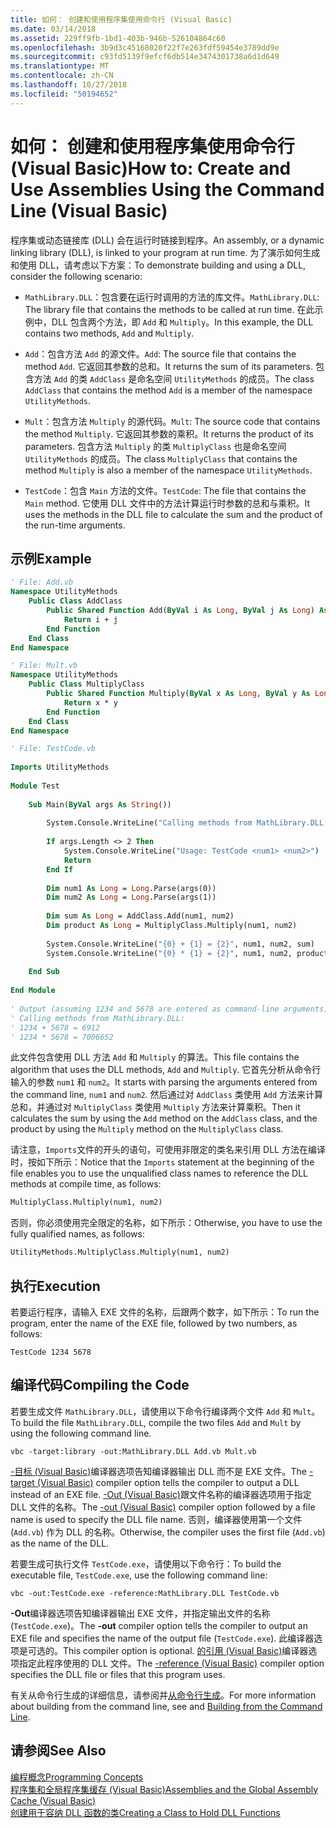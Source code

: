 ```yaml
---
title: 如何： 创建和使用程序集使用命令行 (Visual Basic)
ms.date: 03/14/2018
ms.assetid: 229ff9fb-1bd1-403b-946b-526104864c60
ms.openlocfilehash: 3b9d3c45168020f22f7e263fdf59454e3789dd9e
ms.sourcegitcommit: c93fd5139f9efcf6db514e3474301738a6d1d649
ms.translationtype: MT
ms.contentlocale: zh-CN
ms.lasthandoff: 10/27/2018
ms.locfileid: "50194652"
---
```

# <a name="how-to-create-and-use-assemblies-using-the-command-line-visual-basic"></a><span data-ttu-id="1e246-102">如何： 创建和使用程序集使用命令行 (Visual Basic)</span><span class="sxs-lookup"><span data-stu-id="1e246-102">How to: Create and Use Assemblies Using the Command Line (Visual Basic)</span></span>
<span data-ttu-id="1e246-103">程序集或动态链接库 (DLL) 会在运行时链接到程序。</span><span class="sxs-lookup"><span data-stu-id="1e246-103">An assembly, or a dynamic linking library (DLL), is linked to your program at run time.</span></span> <span data-ttu-id="1e246-104">为了演示如何生成和使用 DLL，请考虑以下方案：</span><span class="sxs-lookup"><span data-stu-id="1e246-104">To demonstrate building and using a DLL, consider the following scenario:</span></span>  
  
-   <span data-ttu-id="1e246-105">`MathLibrary.DLL`：包含要在运行时调用的方法的库文件。</span><span class="sxs-lookup"><span data-stu-id="1e246-105">`MathLibrary.DLL`: The library file that contains the methods to be called at run time.</span></span> <span data-ttu-id="1e246-106">在此示例中，DLL 包含两个方法，即 `Add` 和 `Multiply`。</span><span class="sxs-lookup"><span data-stu-id="1e246-106">In this example, the DLL contains two methods, `Add` and `Multiply`.</span></span>  
  
-   <span data-ttu-id="1e246-107">`Add`：包含方法 `Add` 的源文件。</span><span class="sxs-lookup"><span data-stu-id="1e246-107">`Add`: The source file that contains the method `Add`.</span></span> <span data-ttu-id="1e246-108">它返回其参数的总和。</span><span class="sxs-lookup"><span data-stu-id="1e246-108">It returns the sum of its parameters.</span></span> <span data-ttu-id="1e246-109">包含方法 `Add` 的类 `AddClass` 是命名空间 `UtilityMethods` 的成员。</span><span class="sxs-lookup"><span data-stu-id="1e246-109">The class `AddClass` that contains the method `Add` is a member of the namespace `UtilityMethods`.</span></span>  
  
-   <span data-ttu-id="1e246-110">`Mult`：包含方法 `Multiply` 的源代码。</span><span class="sxs-lookup"><span data-stu-id="1e246-110">`Mult`: The source code that contains the method `Multiply`.</span></span> <span data-ttu-id="1e246-111">它返回其参数的乘积。</span><span class="sxs-lookup"><span data-stu-id="1e246-111">It returns the product of its parameters.</span></span> <span data-ttu-id="1e246-112">包含方法 `Multiply` 的类 `MultiplyClass` 也是命名空间 `UtilityMethods` 的成员。</span><span class="sxs-lookup"><span data-stu-id="1e246-112">The class `MultiplyClass` that contains the method `Multiply` is also a member of the namespace `UtilityMethods`.</span></span>  
  
-   <span data-ttu-id="1e246-113">`TestCode`：包含 `Main` 方法的文件。</span><span class="sxs-lookup"><span data-stu-id="1e246-113">`TestCode`: The file that contains the `Main` method.</span></span> <span data-ttu-id="1e246-114">它使用 DLL 文件中的方法计算运行时参数的总和与乘积。</span><span class="sxs-lookup"><span data-stu-id="1e246-114">It uses the methods in the DLL file to calculate the sum and the product of the run-time arguments.</span></span>  
  
## <a name="example"></a><span data-ttu-id="1e246-115">示例</span><span class="sxs-lookup"><span data-stu-id="1e246-115">Example</span></span>  
  
```vb  
' File: Add.vb   
Namespace UtilityMethods  
    Public Class AddClass  
        Public Shared Function Add(ByVal i As Long, ByVal j As Long) As Long  
            Return i + j  
        End Function  
    End Class  
End Namespace  
```  
  
```vb  
' File: Mult.vb  
Namespace UtilityMethods  
    Public Class MultiplyClass  
        Public Shared Function Multiply(ByVal x As Long, ByVal y As Long) As Long  
            Return x * y  
        End Function  
    End Class  
End Namespace  
```  
  
```vb  
' File: TestCode.vb  
  
Imports UtilityMethods  
  
Module Test  
  
    Sub Main(ByVal args As String())  
  
        System.Console.WriteLine("Calling methods from MathLibrary.DLL:")  
  
        If args.Length <> 2 Then  
            System.Console.WriteLine("Usage: TestCode <num1> <num2>")  
            Return  
        End If  
  
        Dim num1 As Long = Long.Parse(args(0))  
        Dim num2 As Long = Long.Parse(args(1))  
  
        Dim sum As Long = AddClass.Add(num1, num2)  
        Dim product As Long = MultiplyClass.Multiply(num1, num2)  
  
        System.Console.WriteLine("{0} + {1} = {2}", num1, num2, sum)  
        System.Console.WriteLine("{0} * {1} = {2}", num1, num2, product)  
  
    End Sub  
  
End Module  
  
' Output (assuming 1234 and 5678 are entered as command-line arguments):  
' Calling methods from MathLibrary.DLL:  
' 1234 + 5678 = 6912  
' 1234 * 5678 = 7006652  
```  
  
 <span data-ttu-id="1e246-116">此文件包含使用 DLL 方法 `Add` 和 `Multiply` 的算法。</span><span class="sxs-lookup"><span data-stu-id="1e246-116">This file contains the algorithm that uses the DLL methods, `Add` and `Multiply`.</span></span> <span data-ttu-id="1e246-117">它首先分析从命令行输入的参数 `num1` 和 `num2`。</span><span class="sxs-lookup"><span data-stu-id="1e246-117">It starts with parsing the arguments entered from the command line, `num1` and `num2`.</span></span> <span data-ttu-id="1e246-118">然后通过对 `AddClass` 类使用 `Add` 方法来计算总和，并通过对 `MultiplyClass` 类使用 `Multiply` 方法来计算乘积。</span><span class="sxs-lookup"><span data-stu-id="1e246-118">Then it calculates the sum by using the `Add` method on the `AddClass` class, and the product by using the `Multiply` method on the `MultiplyClass` class.</span></span>  
  
 <span data-ttu-id="1e246-119">请注意，`Imports`文件的开头的语句，可使用非限定的类名来引用 DLL 方法在编译时，按如下所示：</span><span class="sxs-lookup"><span data-stu-id="1e246-119">Notice that the  `Imports` statement at the beginning of the file enables you to use the unqualified class names to reference the DLL methods at compile time, as follows:</span></span>  
  
```vb  
MultiplyClass.Multiply(num1, num2)  
```  
  
 <span data-ttu-id="1e246-120">否则，你必须使用完全限定的名称，如下所示：</span><span class="sxs-lookup"><span data-stu-id="1e246-120">Otherwise, you have to use the fully qualified names, as follows:</span></span>  
  
```vb  
UtilityMethods.MultiplyClass.Multiply(num1, num2)  
```  
  
## <a name="execution"></a><span data-ttu-id="1e246-121">执行</span><span class="sxs-lookup"><span data-stu-id="1e246-121">Execution</span></span>  
 <span data-ttu-id="1e246-122">若要运行程序，请输入 EXE 文件的名称，后跟两个数字，如下所示：</span><span class="sxs-lookup"><span data-stu-id="1e246-122">To run the program, enter the name of the EXE file, followed by two numbers, as follows:</span></span>  
  
 `TestCode 1234 5678`  
  
## <a name="compiling-the-code"></a><span data-ttu-id="1e246-123">编译代码</span><span class="sxs-lookup"><span data-stu-id="1e246-123">Compiling the Code</span></span>  
 <span data-ttu-id="1e246-124">若要生成文件 `MathLibrary.DLL`，请使用以下命令行编译两个文件 `Add` 和 `Mult`。</span><span class="sxs-lookup"><span data-stu-id="1e246-124">To build the file `MathLibrary.DLL`, compile the two files `Add` and `Mult` by using the following command line.</span></span>  
  
```console  
vbc -target:library -out:MathLibrary.DLL Add.vb Mult.vb  
```  
  
 <span data-ttu-id="1e246-125">[-目标 (Visual Basic)](../../../../visual-basic/reference/command-line-compiler/target.md)编译器选项告知编译器输出 DLL 而不是 EXE 文件。</span><span class="sxs-lookup"><span data-stu-id="1e246-125">The [-target (Visual Basic)](../../../../visual-basic/reference/command-line-compiler/target.md) compiler option tells the compiler to output a DLL instead of an EXE file.</span></span> <span data-ttu-id="1e246-126">[-Out (Visual Basic)](../../../../visual-basic/reference/command-line-compiler/out.md)跟文件名称的编译器选项用于指定 DLL 文件的名称。</span><span class="sxs-lookup"><span data-stu-id="1e246-126">The [-out (Visual Basic)](../../../../visual-basic/reference/command-line-compiler/out.md) compiler option followed by a file name is used to specify the DLL file name.</span></span> <span data-ttu-id="1e246-127">否则，编译器使用第一个文件 (`Add.vb`) 作为 DLL 的名称。</span><span class="sxs-lookup"><span data-stu-id="1e246-127">Otherwise, the compiler uses the first file (`Add.vb`) as the name of the DLL.</span></span>  
  
 <span data-ttu-id="1e246-128">若要生成可执行文件 `TestCode.exe`，请使用以下命令行：</span><span class="sxs-lookup"><span data-stu-id="1e246-128">To build the executable file, `TestCode.exe`, use the following command line:</span></span>  
  
```console  
vbc -out:TestCode.exe -reference:MathLibrary.DLL TestCode.vb  
```  
  
 <span data-ttu-id="1e246-129">**-Out**编译器选项告知编译器输出 EXE 文件，并指定输出文件的名称 (`TestCode.exe`)。</span><span class="sxs-lookup"><span data-stu-id="1e246-129">The **-out** compiler option tells the compiler to output an EXE file and specifies the name of the output file (`TestCode.exe`).</span></span> <span data-ttu-id="1e246-130">此编译器选项是可选的。</span><span class="sxs-lookup"><span data-stu-id="1e246-130">This compiler option is optional.</span></span> <span data-ttu-id="1e246-131">[的引用 (Visual Basic)](../../../../visual-basic/reference/command-line-compiler/reference.md)编译器选项指定此程序使用的 DLL 文件。</span><span class="sxs-lookup"><span data-stu-id="1e246-131">The [-reference (Visual Basic)](../../../../visual-basic/reference/command-line-compiler/reference.md) compiler option specifies the DLL file or files that this program uses.</span></span>  
  
 <span data-ttu-id="1e246-132">有关从命令行生成的详细信息，请参阅并[从命令行生成](../../../../visual-basic/reference/command-line-compiler/building-from-the-command-line.md)。</span><span class="sxs-lookup"><span data-stu-id="1e246-132">For more information about building from the command line, see  and [Building from the Command Line](../../../../visual-basic/reference/command-line-compiler/building-from-the-command-line.md).</span></span>  
  
## <a name="see-also"></a><span data-ttu-id="1e246-133">请参阅</span><span class="sxs-lookup"><span data-stu-id="1e246-133">See Also</span></span>  
 [<span data-ttu-id="1e246-134">编程概念</span><span class="sxs-lookup"><span data-stu-id="1e246-134">Programming Concepts</span></span>](../../../../visual-basic/programming-guide/concepts/index.md)  
 [<span data-ttu-id="1e246-135">程序集和全局程序集缓存 (Visual Basic)</span><span class="sxs-lookup"><span data-stu-id="1e246-135">Assemblies and the Global Assembly Cache (Visual Basic)</span></span>](../../../../visual-basic/programming-guide/concepts/assemblies-gac/index.md)  
 [<span data-ttu-id="1e246-136">创建用于容纳 DLL 函数的类</span><span class="sxs-lookup"><span data-stu-id="1e246-136">Creating a Class to Hold DLL Functions</span></span>](../../../../framework/interop/creating-a-class-to-hold-dll-functions.md)
